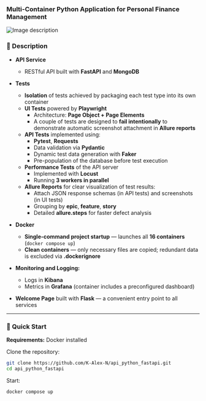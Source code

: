 ### Multi-Container Python Application for Personal Finance Management

![Image description](https://raw.githubusercontent.com/K-Alex-N/assets/main/docker/main.png)

### 📄 Description  
* **API Service**  
  * RESTful API built with **FastAPI** and **MongoDB**  

* **Tests**  
  * **Isolation** of tests achieved by packaging each test type into its own container  
  * **UI Tests** powered by **Playwright**  
     * Architecture: **Page Object + Page Elements**  
     * A couple of tests are designed to **fail intentionally** to demonstrate automatic screenshot attachment in **Allure reports**  
  * **API Tests** implemented using:  
    * **Pytest**, **Requests**  
    * Data validation via **Pydantic**  
    * Dynamic test data generation with **Faker**  
    * Pre-population of the database before test execution  
  * **Performance Tests** of the API server  
    * Implemented with **Locust**  
    * Running **3 workers in parallel**  
  * **Allure Reports** for clear visualization of test results:  
    * Attach JSON response schemas (in API tests) and screenshots (in UI tests)  
    * Grouping by **epic**, **feature**, **story**  
    * Detailed **allure.steps** for faster defect analysis  

* **Docker**  
  * **Single-command project startup** — launches all **16 containers** (`docker compose up`)
  * **Clean containers** — only necessary files are copied; redundant data is excluded via **.dockerignore**  

* **Monitoring and Logging:**  
  * Logs in **Kibana**  
  * Metrics in **Grafana** (container includes a preconfigured dashboard)  

* **Welcome Page** built with **Flask** — a convenient entry point to all services  

---

### 🚀 Quick Start

**Requirements:** Docker installed  

Clone the repository:
```bash
git clone https://github.com/K-Alex-N/api_python_fastapi.git
cd api_python_fastapi
```
Start:
```bash
docker compose up
```


